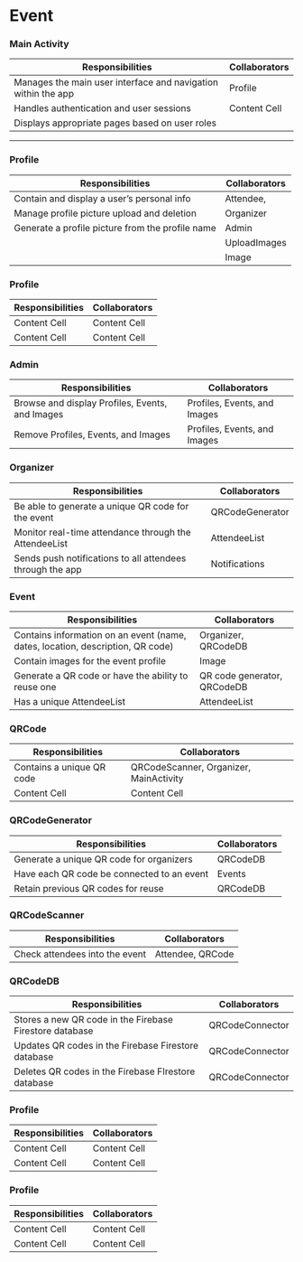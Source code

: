 # Event
### Main Activity
| Responsibilities | Collaborators |
| ------------- | ------------- |
| Manages the main user interface and navigation within the app  | Profile  |
| Handles authentication and user sessions  | Content Cell  |
| Displays appropriate pages based on user roles  |  |

***
### Profile
| Responsibilities | Collaborators |
| ------------- | ------------- |
| Contain and display a user’s personal info  | Attendee, |
| Manage profile picture upload and deletion | Organizer|
| Generate a profile picture from the profile name  | Admin |
|                                                 | UploadImages|
|                                                 | Image|

### Profile
| Responsibilities | Collaborators |
| ------------- | ------------- |
| Content Cell  | Content Cell  |
| Content Cell  | Content Cell  |

### Admin
| Responsibilities | Collaborators |
| ------------- | ------------- |
| Browse and display Profiles, Events, and Images  | Profiles, Events, and Images  |
| Remove Profiles, Events, and Images  | Profiles, Events, and Images  |

### Organizer
| Responsibilities | Collaborators |
| ------------- | ------------- |
| Be able to generate a unique QR code for the event  | QRCodeGenerator  |
| Monitor real-time attendance through the AttendeeList  | AttendeeList  |
| Sends push notifications to all attendees through the app  | Notifications  |

### Event
| Responsibilities | Collaborators |
| ------------- | ------------- |
| Contains information on an event (name, dates, location, description, QR code)  | Organizer, QRCodeDB  |
| Contain images for the event profile  | Image  |
| Generate a QR code or have the ability to reuse one  | QR code generator, QRCodeDB  |
| Has a unique AttendeeList  | AttendeeList  |

### QRCode
| Responsibilities | Collaborators |
| ------------- | ------------- |
| Contains a unique QR code  | QRCodeScanner, Organizer, MainActivity  |
| Content Cell  | Content Cell  |

### QRCodeGenerator
| Responsibilities | Collaborators |
| ------------- | ------------- |
| Generate a unique QR code for organizers  | QRCodeDB  |
| Have each QR code be connected to an event  | Events  |
| Retain previous QR codes for reuse  | QRCodeDB  |

### QRCodeScanner
| Responsibilities | Collaborators |
| ------------- | ------------- |
| Check attendees into the event  | Attendee, QRCode  |


### QRCodeDB
| Responsibilities | Collaborators |
| ------------- | ------------- |
| Stores a new QR code in the Firebase Firestore database | QRCodeConnector  |
| Updates QR codes in the Firebase Firestore database  | QRCodeConnector  |
| Deletes QR codes in the Firebase FIrestore database  | QRCodeConnector  |

### Profile
| Responsibilities | Collaborators |
| ------------- | ------------- |
| Content Cell  | Content Cell  |
| Content Cell  | Content Cell  |

### Profile
| Responsibilities | Collaborators |
| ------------- | ------------- |
| Content Cell  | Content Cell  |
| Content Cell  | Content Cell  |
